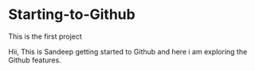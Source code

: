 # Starting-to-Github
This is the first project

Hii, This is Sandeep getting started to Github and here i am exploring the Github features.
